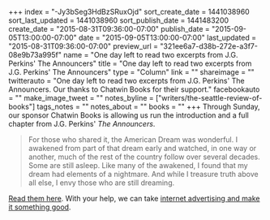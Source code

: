 +++
index = "-Jy3bSeg3HdBzSRuxOjd"
sort_create_date = 1441038960
sort_last_updated = 1441038960
sort_publish_date = 1441483200
create_date = "2015-08-31T09:36:00-07:00"
publish_date = "2015-09-05T13:00:00-07:00"
date = "2015-09-05T13:00:00-07:00"
last_updated = "2015-08-31T09:36:00-07:00"
preview_url = "321ee6a7-d38b-272e-a3f7-08e9b73a995f"
name = "One day left to read two excerpts from J.G. Perkins' The Announcers"
title = "One day left to read two excerpts from J.G. Perkins' The Announcers"
type = "Column"
link = ""
shareimage = ""
twitterauto = "One day left to read two excerpts from J.G. Perkins' The Announcers. Our thanks to Chatwin Books for their support."
facebookauto = ""
make_image_tweet = ""
notes_byline = ["writers/the-seattle-review-of-books"]
tags_notes = ""
notes_about = ""
books = ""
+++
Through Sunday, our sponsor Chatwin Books is allowing us run the introduction and a full chapter from J.G. Perkins' _The Announcers_. 

<blockquote>
For those who shared it, the American Dream was wonderful. I awakened from part of that dream early and watched, in one way or another, much of the rest of the country follow over several decades. Some are still asleep. Like many of the awakened, I found that my dream had elements of a nightmare. And while I treasure truth above all else, I envy those who are still dreaming.
</blockquote>

<a href="/sponsorships/">Read them here</a>. With your help, we can take <a href="http://seattlereviewofbooks.com/notes/2015/08/05/help-us-make-internet-advertisements-100-percent-less-terrible/">internet advertising and make it something good</a>.